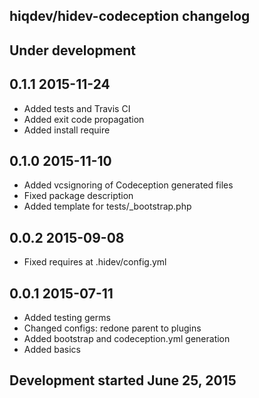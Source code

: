 hiqdev/hidev-codeception changelog
----------------------------------

## Under development


## 0.1.1 2015-11-24

- Added tests and Travis CI
- Added exit code propagation
- Added install require

## 0.1.0 2015-11-10

- Added vcsignoring of Codeception generated files
- Fixed package description
- Added template for tests/_bootstrap.php

## 0.0.2 2015-09-08

- Fixed requires at .hidev/config.yml

## 0.0.1 2015-07-11

- Added testing germs
- Changed configs: redone parent to plugins
- Added bootstrap and codeception.yml generation
- Added basics

## Development started June 25, 2015


